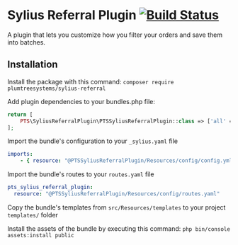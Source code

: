 # Sylius Referral Plugin [![Build Status](https://travis-ci.org/PlumTreeSystems/SyliusReferralPlugin.svg?branch=master)](https://travis-ci.org/PlumTreeSystems/SyliusReferralPlugin)

A plugin that lets you customize how you filter your orders and save them into batches.

## Installation

Install the package with this command: `composer require plumtreesystems/sylius-referral`

Add plugin dependencies to your bundles.php file:

```php
return [
    PTS\SyliusReferralPlugin\PTSSyliusReferralPlugin::class => ['all' => true],
];
```

Import the bundle's configuration to your `_sylius.yaml` file

```yaml
imports:
    - { resource: "@PTSSyliusReferralPlugin/Resources/config/config.yml" }
```

Import the bundle's routes to your `routes.yaml` file

```yaml
pts_sylius_referral_plugin:
  resource: "@PTSSyliusReferralPlugin/Resources/config/routes.yaml"
```

Copy the bundle's templates from `src/Resources/templates` to your project `templates/` folder

Install the assets of the bundle by executing this command: `php bin/console assets:install public`